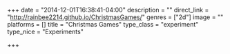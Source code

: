 +++
date = "2014-12-01T16:38:41-04:00"
description = ""
direct_link = "http://rainbee2214.github.io/ChristmasGames/"
genres = ["2d"]
image = ""
platforms = []
title = "Christmas Games"
type_class = "experiment"
type_nice = "Experiments"

+++

